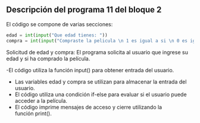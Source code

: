 ## Descripción del programa 11 del bloque 2

El código se compone de varias secciones:
```python
edad = int(input("Que edad tienes: "))
compra = int(input("Compraste la pelicula \n 1 es igual a si \n 0 es igual a no \n "))
``` 

Solicitud de edad y compra: El programa solicita al usuario que ingrese su edad y si ha comprado la película.

-El código utiliza la función input() para obtener entrada del usuario.
- Las variables edad y compra se utilizan para almacenar la entrada del usuario.
- El código utiliza una condición if-else para evaluar si el usuario puede acceder a la película.
- El código imprime mensajes de acceso y cierre utilizando la función print().
